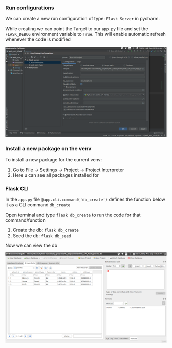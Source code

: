 ### Run configurations

We can create a new run configuration of type: `Flask Server` 
in pycharm.

While creating we can point the Target to our `app.py` file and
set the `FLASK_DEBUG` environment variable to `True`.  This will 
enable automatic refresh whenever the code is modified

<img src="./img/diag1.png">

### Install a new package on the venv

To install a new package for the current venv:

1. Go to File -> Settings -> Project -> Project Interpreter
2. Here u can see all packages installed for 


### Flask CLI

In the `app.py` file `@app.cli.command('db_create')` defines 
the function below it as a CLI command `db_create`

Open terminal and type `flask db_create` to run the code 
for that command/function

1. Create the db: `flask db_create`
2. Seed the db: `flask db_seed`

Now we can view the db

<img src="./img/diag2.png">
